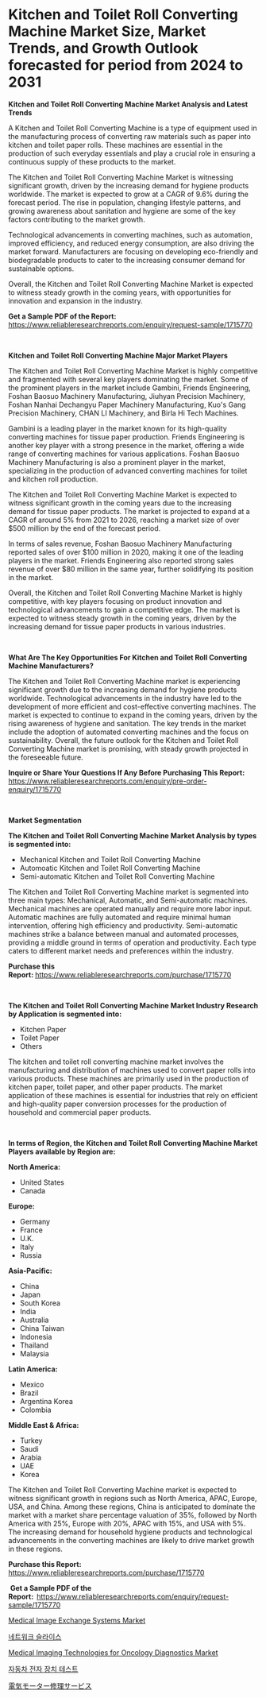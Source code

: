 <p><h1>Kitchen and Toilet Roll Converting Machine Market Size, Market Trends, and Growth Outlook forecasted for period from 2024 to 2031</h1></p><p><strong>Kitchen and Toilet Roll Converting Machine Market Analysis and Latest Trends</strong></p>
<p><p>A Kitchen and Toilet Roll Converting Machine is a type of equipment used in the manufacturing process of converting raw materials such as paper into kitchen and toilet paper rolls. These machines are essential in the production of such everyday essentials and play a crucial role in ensuring a continuous supply of these products to the market.</p><p>The Kitchen and Toilet Roll Converting Machine Market is witnessing significant growth, driven by the increasing demand for hygiene products worldwide. The market is expected to grow at a CAGR of 9.6% during the forecast period. The rise in population, changing lifestyle patterns, and growing awareness about sanitation and hygiene are some of the key factors contributing to the market growth.</p><p>Technological advancements in converting machines, such as automation, improved efficiency, and reduced energy consumption, are also driving the market forward. Manufacturers are focusing on developing eco-friendly and biodegradable products to cater to the increasing consumer demand for sustainable options.</p><p>Overall, the Kitchen and Toilet Roll Converting Machine Market is expected to witness steady growth in the coming years, with opportunities for innovation and expansion in the industry.</p></p>
<p><strong>Get a Sample PDF of the Report:&nbsp;</strong> <a href="https://www.reliableresearchreports.com/enquiry/request-sample/1715770">https://www.reliableresearchreports.com/enquiry/request-sample/1715770</a></p>
<p>&nbsp;</p>
<p><strong>Kitchen and Toilet Roll Converting Machine Major Market Players</strong></p>
<p><p>The Kitchen and Toilet Roll Converting Machine Market is highly competitive and fragmented with several key players dominating the market. Some of the prominent players in the market include Gambini, Friends Engineering, Foshan Baosuo Machinery Manufacturing, Jiuhyan Precision Machinery, Foshan Nanhai Dechangyu Paper Machinery Manufacturing, Kuo's Gang Precision Machinery, CHAN LI Machinery, and Birla Hi Tech Machines.</p><p>Gambini is a leading player in the market known for its high-quality converting machines for tissue paper production. Friends Engineering is another key player with a strong presence in the market, offering a wide range of converting machines for various applications. Foshan Baosuo Machinery Manufacturing is also a prominent player in the market, specializing in the production of advanced converting machines for toilet and kitchen roll production.</p><p>The Kitchen and Toilet Roll Converting Machine Market is expected to witness significant growth in the coming years due to the increasing demand for tissue paper products. The market is projected to expand at a CAGR of around 5% from 2021 to 2026, reaching a market size of over $500 million by the end of the forecast period.</p><p>In terms of sales revenue, Foshan Baosuo Machinery Manufacturing reported sales of over $100 million in 2020, making it one of the leading players in the market. Friends Engineering also reported strong sales revenue of over $80 million in the same year, further solidifying its position in the market.</p><p>Overall, the Kitchen and Toilet Roll Converting Machine Market is highly competitive, with key players focusing on product innovation and technological advancements to gain a competitive edge. The market is expected to witness steady growth in the coming years, driven by the increasing demand for tissue paper products in various industries.</p></p>
<p>&nbsp;</p>
<p><strong>What Are The Key Opportunities For Kitchen and Toilet Roll Converting Machine Manufacturers?</strong></p>
<p><p>The Kitchen and Toilet Roll Converting Machine market is experiencing significant growth due to the increasing demand for hygiene products worldwide. Technological advancements in the industry have led to the development of more efficient and cost-effective converting machines. The market is expected to continue to expand in the coming years, driven by the rising awareness of hygiene and sanitation. The key trends in the market include the adoption of automated converting machines and the focus on sustainability. Overall, the future outlook for the Kitchen and Toilet Roll Converting Machine market is promising, with steady growth projected in the foreseeable future.</p></p>
<p><strong>Inquire or Share Your Questions If Any Before Purchasing This Report:</strong> <a href="https://www.reliableresearchreports.com/enquiry/pre-order-enquiry/1715770">https://www.reliableresearchreports.com/enquiry/pre-order-enquiry/1715770</a></p>
<p>&nbsp;</p>
<p><strong>Market Segmentation</strong></p>
<p><strong>The Kitchen and Toilet Roll Converting Machine Market Analysis by types is segmented into:</strong></p>
<p><ul><li>Mechanical Kitchen and Toilet Roll Converting Machine</li><li>Automoatic Kitchen and Toilet Roll Converting Machine</li><li>Semi-automatic Kitchen and Toilet Roll Converting Machine</li></ul></p>
<p><p>The Kitchen and Toilet Roll Converting Machine market is segmented into three main types: Mechanical, Automatic, and Semi-automatic machines. Mechanical machines are operated manually and require more labor input. Automatic machines are fully automated and require minimal human intervention, offering high efficiency and productivity. Semi-automatic machines strike a balance between manual and automated processes, providing a middle ground in terms of operation and productivity. Each type caters to different market needs and preferences within the industry.</p></p>
<p><strong>Purchase this Report:&nbsp;</strong><a href="https://www.reliableresearchreports.com/purchase/1715770">https://www.reliableresearchreports.com/purchase/1715770</a></p>
<p>&nbsp;</p>
<p><strong>The Kitchen and Toilet Roll Converting Machine Market Industry Research by Application is segmented into:</strong></p>
<p><ul><li>Kitchen Paper</li><li>Toilet Paper</li><li>Others</li></ul></p>
<p><p>The kitchen and toilet roll converting machine market involves the manufacturing and distribution of machines used to convert paper rolls into various products. These machines are primarily used in the production of kitchen paper, toilet paper, and other paper products. The market application of these machines is essential for industries that rely on efficient and high-quality paper conversion processes for the production of household and commercial paper products.</p></p>
<p>&nbsp;</p>
<p><strong>In terms of Region, the Kitchen and Toilet Roll Converting Machine Market Players available by Region are:</strong></p>
<p>
    <p> <strong> North America: </strong>
        <ul>
            <li>United States</li>
            <li>Canada</li>
        </ul>
        </p> 
    <p> <strong> Europe: </strong>
        <ul>
            <li>Germany</li>
            <li>France</li>
            <li>U.K.</li>
            <li>Italy</li>
            <li>Russia</li>
        </ul>
        </p> 
    <p> <strong> Asia-Pacific: </strong>
        <ul>
            <li>China</li>
            <li>Japan</li>
            <li>South Korea</li>
            <li>India</li>
            <li>Australia</li>
            <li>China Taiwan</li>
            <li>Indonesia</li>
            <li>Thailand</li>
            <li>Malaysia</li>
        </ul>
        </p> 
    <p> <strong> Latin America: </strong>
        <ul>
            <li>Mexico</li>
            <li>Brazil</li>
            <li>Argentina Korea</li>
            <li>Colombia</li>
        </ul>
        </p> 
    <p> <strong> Middle East & Africa: </strong>
        <ul>
            <li>Turkey</li>
            <li>Saudi</li>
            <li>Arabia</li>
            <li>UAE</li>
            <li>Korea</li>
        </ul>
    </p>
    </p>
<p><p>The Kitchen and Toilet Roll Converting Machine market is expected to witness significant growth in regions such as North America, APAC, Europe, USA, and China. Among these regions, China is anticipated to dominate the market with a market share percentage valuation of 35%, followed by North America with 25%, Europe with 20%, APAC with 15%, and USA with 5%. The increasing demand for household hygiene products and technological advancements in the converting machines are likely to drive market growth in these regions.</p></p>
<p><strong>Purchase this Report: </strong><a href="https://www.reliableresearchreports.com/purchase/1715770">https://www.reliableresearchreports.com/purchase/1715770</a></p>
<p>&nbsp;<strong>Get a Sample PDF of the Report:&nbsp;&nbsp;</strong><a href="https://www.reliableresearchreports.com/enquiry/request-sample/1715770">https://www.reliableresearchreports.com/enquiry/request-sample/1715770</a></p>
<p><strong></strong></p>
<p><p><a href="https://poised-avenue-46d.notion.site/Medical-Image-Exchange-Systems-Market-Size-Global-Industry-Overview-Market-Segmentation-and-Foreca-81ba667017e54935b15ea1a81484269a">Medical Image Exchange Systems Market</a></p><p><a href="https://medium.com/@timothychapman46/%EB%A7%9D-%EC%A1%B0%EA%B0%81-%EC%8B%9C%EC%9E%A5-%EC%A7%80%ED%91%9C-%ED%95%B4%EB%8F%85-%EC%8B%9C%EC%9E%A5-%EC%A0%90%EC%9C%A0%EC%9C%A8-%ED%8A%B8%EB%A0%8C%EB%93%9C-%EB%B0%8F-%EC%84%B1%EC%9E%A5-%EC%96%91%EC%83%81-1a2e56c1ef94">네트워크 슬라이스</a></p><p><a href="https://unruly-ladybug-44b.notion.site/Global-Medical-Imaging-Technologies-for-Oncology-Diagnostics-Market-Size-and-Market-Trends-Insights-cddb85d56a2346c2bcea0fd3db8a9ebc">Medical Imaging Technologies for Oncology Diagnostics Market</a></p><p><a href="https://medium.com/@timothychapman46/%EC%9E%90%EB%8F%99%EC%B0%A8-%EC%A0%84%EC%9E%90%EC%9E%A5%EB%B9%84-%EC%8B%9C%ED%97%98-%EC%8B%9C%EC%9E%A5%EC%9D%80-%EC%8B%9C%EC%9E%A5-%EC%A0%90%EC%9C%A0%EC%9C%A8-%EC%8B%9C%EC%9E%A5-%EB%8F%99%ED%96%A5-%EB%B0%8F-%EC%8B%9C%EC%9E%A5-%EC%84%B1%EC%9E%A5%EC%97%90-%EB%8C%80%ED%95%9C-%EC%A0%95%EB%B3%B4%EB%A5%BC-%EC%A0%9C%EA%B3%B5%ED%95%A9%EB%8B%88%EB%8B%A4-723b8f4f4805">자동차 전자 장치 테스트</a></p><p><a href="https://medium.com/@briaabshire64/%E9%9B%BB%E5%8B%95%E3%83%A2%E3%83%BC%E3%82%BF%E3%83%BC%E4%BF%AE%E7%90%86%E3%82%B5%E3%83%BC%E3%83%93%E3%82%B9%E5%B8%82%E5%A0%B4%E3%81%AE%E8%A6%8F%E6%A8%A1-%E5%B8%82%E5%A0%B4%E3%81%AE%E5%B1%95%E6%9C%9B%E3%81%A8%E5%B8%82%E5%A0%B4%E4%BA%88%E6%B8%AC-2024%E5%B9%B4%E3%81%8B%E3%82%892031%E5%B9%B4-3b574b3322fd">電気モーター修理サービス</a></p></p>